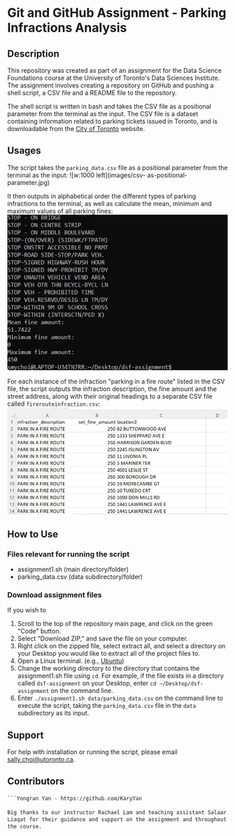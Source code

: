 # Git and GitHub Assignment - Parking Infractions Analysis

## Description
This repository was created as part of an assignment for the Data Science Foundations course at the University of Toronto's Data Sciences Institute. The assignment involves creating a repository on GitHub and pushing a shell script, a CSV file and a README file to the repository. 

The shell script is written in bash and takes the CSV file as a positional parameter from the terminal as the input. The CSV file is a dataset containing information related to parking tickets issued in Toronto, and is downloadable from the [City of Toronto](https://open.toronto.ca/dataset/parking-tickets/) website.

## Usages
The script takes the `parking_data.csv` file as a positional parameter from the terminal as the input:
![w:1000 left](images/csv- as-positional-parameter.jpg)

It then outputs in alphabetical order the different types of parking infractions to the terminal, as well as calculate the mean, minimum and maximum values of all parking fines:
![w:1000 left](images/assignment-output.jpg)

For each instance of the infraction "parking in a fire route" listed in the CSV file, the script outputs the infraction description, the fine amount and the street address, along with their original headings to a separate CSV file called `firerouteinfraction.csv`:
![w:1000 left](images/fire-route-infractions-csv.jpg)


## How to Use 

### Files relevant for running the script
- assignment1.sh (main directory/folder)
- parking_data.csv (data subdirectory/folder)

### Download assignment files

If you wish to 
1. Scroll to the top of the repository main page, and click on the green "Code" button. 
2. Select "Download ZIP," and save the file on your computer.
3. Right click on the zipped file, select extract all, and select a directory on your Desktop you would like to extract all of the project files to.
4. Open a Linux terminal. (e.g., [Ubuntu](https://ubuntu.com/))
5. Change the working directory to the directory that contains the assignment1.sh file using `cd`. For example, if the file exists in a directory called `dsf-assignment` on your Desktop, enter `cd ~/Desktop/dsf-assignment` on the command line.
6. Enter `./assignment1.sh data/parking_data.csv` on the command line to execute the script, taking the `parking_data.csv` file in the `data` subdirectory as its input.

## Support
For help with installation or running the script, please email sally.choi@utoronto.ca.

## Contributors
```Sally Choi - https://github.com/smychoi
```Yongran Yan - https://github.com/KaryYan

Big thanks to our instructor Rachael Lam and teaching assistant Salaar Liaqat for their guidance and support on the assignment and throughout the course.